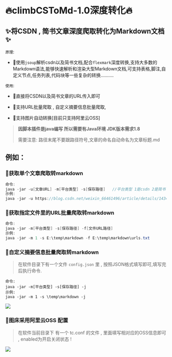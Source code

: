 # 🔥climbCSToMd-1.0深度转化🔥
## ✨️将CSDN , 简书文章深度爬取转化为Markdown文档✨️
`原理`:
- 🚀使用`jsoup`解析csdn以及简书文档,配合`flexmark`深度转换,支持大多数的Markdown语法,能够快速解析和渲染大型Markdown文档,可支持表格,脚注,自定义节点,任务列表,代码块等一些复杂的转换..........

`使用`:

- 🚀直接将CSDN以及简书文章的URL传入即可

- 🚀支持URL批量爬取 , 自定义摘要信息批量爬取,

- 🚀支持图片自动转换[目前只支持阿里云OSS]

  

> **因脚本插件是java编写 所以需要有Java环境 JDK版本需求1.8**
>
> 需要注意: 路径末尾不要跟路径符号,文章的命名自动命名为文章标题.md



## 例如：

### 🎯获取单个文章爬取转markdown
```java
命令: 
java -jar -u[文章URL] -m[平台类型] -s[保存路径]   //平台类型 1是csdn 2是简书
示例:
java -jar -u https://blog.csdn.net/weixin_66461496/article/details/143449370 -m 1 -s E:\temp\markdown
```
### 🎯获取指定文件里的URL批量爬取转markdown
```java
命令:
java -jar -m[平台类型] -s[保存路径] -f[文件URL路径]
示例:
java -jar -m 1 -s E:\temp\markdown -f E:\temp\markdown\urls.txt

```
### 🎯自定义摘要信息批量爬取转markdown

> 在软件目录下有一个文件 `config.json` 里 , 按照JSON格式填写即可,填写完后执行命令.

```
命令:
java -jar -m[平台类型] -s[保存路径] -j
示例:
java -jar -m 1 -s \temp\markdown -j
```

![](https://soobsj.oss-cn-hangzhou.aliyuncs.com/images/202411082359732.png)

### 🎯图床采用阿里云OSS 配置

> 在软件当前目录下 有一个 tc.conf 的文件 , 里面填写相对应的OSS信息即可 , enabled为开启关闭状态 !



![](https://soobsj.oss-cn-hangzhou.aliyuncs.com/images/202411090009293.png)
